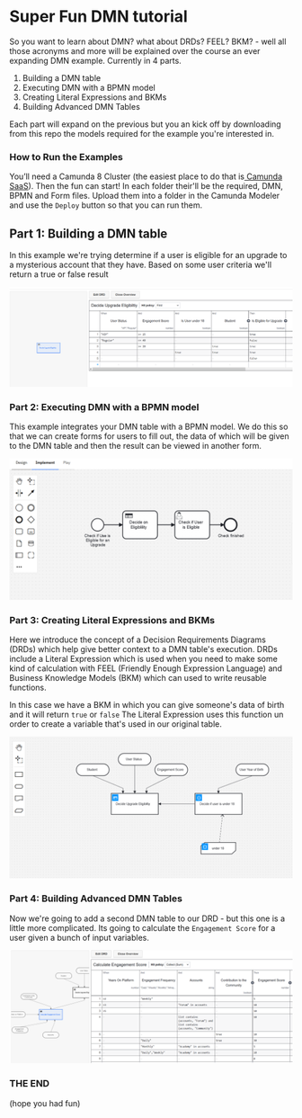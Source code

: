 # Super Fun DMN tutorial
So you want to learn about DMN? what about DRDs? FEEL? BKM? - well all those acronyms and more will be explained over the course an ever expanding DMN example. Currently in 4 parts. 
1. Building a DMN table
1. Executing DMN with a BPMN model
1. Creating Literal Expressions and BKMs
1. Building Advanced DMN Tables

Each part will expand on the previous but you an kick off by downloading from this repo the models required for the example you're interested in.

### How to Run the Examples
You’ll need a Camunda 8 Cluster (the easiest place to do that is[ Camunda SaaS](http://camunda.io/)). Then the fun can start!
In each folder their'll be the required, DMN, BPMN and Form files. Upload them into a folder in the Camunda Modeler and use the `Deploy` button so that you can run them. 

## Part 1: Building a DMN table 
In this example we're trying determine if a user is eligible for an upgrade to a mysterious account that they have. Based on some user criteria we'll return a true or false result

![DMN Table](./Part1-DMN-Table/DMNTable.png)
 
### Part 2: Executing DMN with a BPMN model
This example integrates your DMN table with a BPMN model. We do this so that we can create forms for users to fill out, the data of which will be given to the DMN table and then the result can be viewed in another form. 

![BPMN Model](./Part2-DMN-BPMN-Integration/BPMNModel.png)

### Part 3: Creating Literal Expressions and BKMs
Here we introduce the concept of a Decision Requirements Diagrams (DRDs) which help give better context to a DMN table's execution. 
DRDs include a Literal Expression which is used when you need to make some kind of calculation with FEEL (Friendly Enough Expression Language) and Business Knowledge Models (BKM) which can used to write reusable functions.

In this case we have a BKM in which you can give someone's data of birth and it will return `true` or `false`
The Literal Expression uses this function un order to create a variable that's used in our original table. 

![DRD Model](./Part3-DRD-Literal-Expressions/DRD.png)

### Part 4: Building Advanced DMN Tables
Now we're going to add a second DMN table to our DRD - but this one is a little more complicated. Its going to calculate the `Engagement Score` for a user given a bunch of input variables. 

![EngageDRD](./Part4-Complex-DMN-Table/CalcEngagementDRD.png)

### THE END
(hope you had fun)